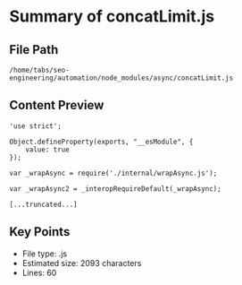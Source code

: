# Summary of concatLimit.js
  
## File Path
`/home/tabs/seo-engineering/automation/node_modules/async/concatLimit.js`

## Content Preview
```
'use strict';

Object.defineProperty(exports, "__esModule", {
    value: true
});

var _wrapAsync = require('./internal/wrapAsync.js');

var _wrapAsync2 = _interopRequireDefault(_wrapAsync);

[...truncated...]
```

## Key Points
- File type: .js
- Estimated size: 2093 characters
- Lines: 60
